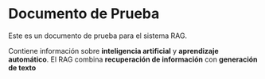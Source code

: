 # Documento de Prueba

Este es un documento de prueba para el sistema RAG.

Contiene información sobre **inteligencia artificial** y **aprendizaje automático**.
El RAG combina **recuperación de información** con **generación de texto**